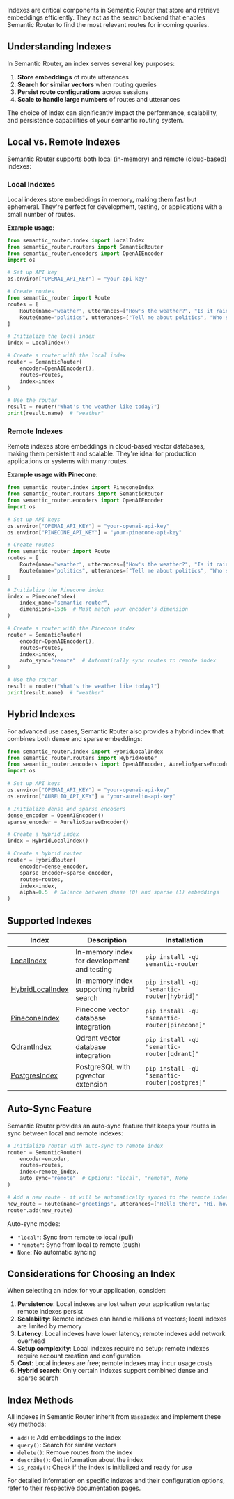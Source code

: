 Indexes are critical components in Semantic Router that store and retrieve embeddings efficiently. They act as the search backend that enables Semantic Router to find the most relevant routes for incoming queries.

## Understanding Indexes

In Semantic Router, an index serves several key purposes:

1. **Store embeddings** of route utterances
2. **Search for similar vectors** when routing queries
3. **Persist route configurations** across sessions
4. **Scale to handle large numbers** of routes and utterances

The choice of index can significantly impact the performance, scalability, and persistence capabilities of your semantic routing system.

## Local vs. Remote Indexes

Semantic Router supports both local (in-memory) and remote (cloud-based) indexes:

### Local Indexes

Local indexes store embeddings in memory, making them fast but ephemeral. They're perfect for development, testing, or applications with a small number of routes.

**Example usage**:

```python
from semantic_router.index import LocalIndex
from semantic_router.routers import SemanticRouter
from semantic_router.encoders import OpenAIEncoder
import os

# Set up API key
os.environ["OPENAI_API_KEY"] = "your-api-key"

# Create routes
from semantic_router import Route
routes = [
    Route(name="weather", utterances=["How's the weather?", "Is it raining?"]),
    Route(name="politics", utterances=["Tell me about politics", "Who's the president?"])
]

# Initialize the local index
index = LocalIndex()

# Create a router with the local index
router = SemanticRouter(
    encoder=OpenAIEncoder(),
    routes=routes,
    index=index
)

# Use the router
result = router("What's the weather like today?")
print(result.name)  # "weather"
```

### Remote Indexes

Remote indexes store embeddings in cloud-based vector databases, making them persistent and scalable. They're ideal for production applications or systems with many routes.

**Example usage with Pinecone**:

```python
from semantic_router.index import PineconeIndex
from semantic_router.routers import SemanticRouter
from semantic_router.encoders import OpenAIEncoder
import os

# Set up API keys
os.environ["OPENAI_API_KEY"] = "your-openai-api-key"
os.environ["PINECONE_API_KEY"] = "your-pinecone-api-key"

# Create routes
from semantic_router import Route
routes = [
    Route(name="weather", utterances=["How's the weather?", "Is it raining?"]),
    Route(name="politics", utterances=["Tell me about politics", "Who's the president?"])
]

# Initialize the Pinecone index
index = PineconeIndex(
    index_name="semantic-router",
    dimensions=1536  # Must match your encoder's dimension
)

# Create a router with the Pinecone index
router = SemanticRouter(
    encoder=OpenAIEncoder(),
    routes=routes,
    index=index,
    auto_sync="remote"  # Automatically sync routes to remote index
)

# Use the router
result = router("What's the weather like today?")
print(result.name)  # "weather"
```

## Hybrid Indexes

For advanced use cases, Semantic Router also provides a hybrid index that combines both dense and sparse embeddings:

```python
from semantic_router.index import HybridLocalIndex
from semantic_router.routers import HybridRouter
from semantic_router.encoders import OpenAIEncoder, AurelioSparseEncoder
import os

# Set up API keys
os.environ["OPENAI_API_KEY"] = "your-openai-api-key"
os.environ["AURELIO_API_KEY"] = "your-aurelio-api-key"

# Initialize dense and sparse encoders
dense_encoder = OpenAIEncoder()
sparse_encoder = AurelioSparseEncoder()

# Create a hybrid index
index = HybridLocalIndex()

# Create a hybrid router
router = HybridRouter(
    encoder=dense_encoder,
    sparse_encoder=sparse_encoder,
    routes=routes,
    index=index,
    alpha=0.5  # Balance between dense (0) and sparse (1) embeddings
)
```

## Supported Indexes

| Index | Description | Installation |
|-------|-------------|-------------|
| [LocalIndex](https://semantic-router.aurelio.ai/api/index/local) | In-memory index for development and testing | `pip install -qU semantic-router` |
| [HybridLocalIndex](https://semantic-router.aurelio.ai/api/index/hybrid_local) | In-memory index supporting hybrid search | `pip install -qU "semantic-router[hybrid]"` |
| [PineconeIndex](https://semantic-router.aurelio.ai/api/index/pinecone) | Pinecone vector database integration | `pip install -qU "semantic-router[pinecone]"` |
| [QdrantIndex](https://semantic-router.aurelio.ai/api/index/qdrant) | Qdrant vector database integration | `pip install -qU "semantic-router[qdrant]"` |
| [PostgresIndex](https://semantic-router.aurelio.ai/api/index/postgres) | PostgreSQL with pgvector extension | `pip install -qU "semantic-router[postgres]"` |

## Auto-Sync Feature

Semantic Router provides an auto-sync feature that keeps your routes in sync between local and remote indexes:

```python
# Initialize router with auto-sync to remote index
router = SemanticRouter(
    encoder=encoder,
    routes=routes,
    index=remote_index,
    auto_sync="remote"  # Options: "local", "remote", None
)

# Add a new route - it will be automatically synced to the remote index
new_route = Route(name="greetings", utterances=["Hello there", "Hi, how are you?"])
router.add(new_route)
```

Auto-sync modes:
- `"local"`: Sync from remote to local (pull)
- `"remote"`: Sync from local to remote (push)
- `None`: No automatic syncing

## Considerations for Choosing an Index

When selecting an index for your application, consider:

1. **Persistence**: Local indexes are lost when your application restarts; remote indexes persist
2. **Scalability**: Remote indexes can handle millions of vectors; local indexes are limited by memory
3. **Latency**: Local indexes have lower latency; remote indexes add network overhead
4. **Setup complexity**: Local indexes require no setup; remote indexes require account creation and configuration
5. **Cost**: Local indexes are free; remote indexes may incur usage costs
6. **Hybrid search**: Only certain indexes support combined dense and sparse search

## Index Methods

All indexes in Semantic Router inherit from `BaseIndex` and implement these key methods:

- `add()`: Add embeddings to the index
- `query()`: Search for similar vectors
- `delete()`: Remove routes from the index
- `describe()`: Get information about the index
- `is_ready()`: Check if the index is initialized and ready for use

For detailed information on specific indexes and their configuration options, refer to their respective documentation pages. 
